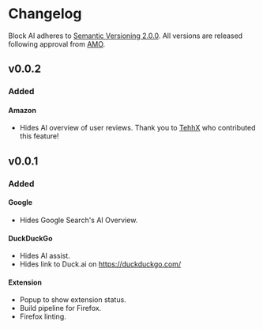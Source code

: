 # Changelog

Block AI adheres to [Semantic Versioning 2.0.0](https://semver.org/spec/v2.0.0.html). All versions are released following approval from [AMO](https://addons.mozilla.org/en-US/firefox/).

## v0.0.2

### Added

#### Amazon

* Hides AI overview of user reviews. Thank you to [TehhX](https://github.com/TehhX) who contributed this feature!

## v0.0.1

### Added

#### Google

* Hides Google Search's AI Overview.

#### DuckDuckGo

* Hides AI assist.
* Hides link to Duck.ai on <https://duckduckgo.com/>

#### Extension

* Popup to show extension status.
* Build pipeline for Firefox.
* Firefox linting.

